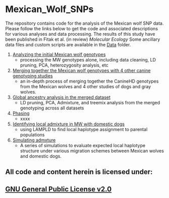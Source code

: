 # Mexican_Wolf_SNPs
The repository contains code for the analysis of the Mexican wolf SNP data.  Please follow the links below to get the code and associated descriptions for various analyses and data processing.  The results of this study have been published in Fitak et al. (in review) *Molecular Ecology*
Some ancillary data files and custom scripts are available in the [Data](./Data) folder.

1. [Analyzing the initial Mexican wolf genotypes](./MW-data-processing.md)
    - processing the MW genotypes alone, including data cleaning, LD pruning, PCA, heterozygosity analysis, etc
2. [Merging together the Mexican wolf genotypes with 4 other canine genotyping studies](./data-prep.md)
    - an in-depth process of merging together the CanineHD genotypes from the Mexican wolves and 4 other studies of dogs and gray wolves.
3. [Global ancestry analysis in the merged dataset](./global.md)
    - LD pruning, PCA, Admixture, and treemix analysis from the merged genotyping across all datasets
4.  [Phasing](./phasing.md)
    - xxxx
5.  [Identifying local admixture in MW with domestic dogs](./Lamp-ld.md)
    - using LAMPLD to find local haplotype assignment to parental populations
6.  [Simulating admxture](./simulations.md)
    - A series of simulations to evaluate expected local haplotype structure under various migration schemes between Mexican wolves and domestic dogs.

## All code and content herein is licensed under:
## [GNU General Public License v2.0](./LICENSE)
